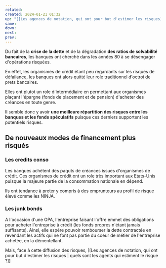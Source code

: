 ```yaml
---
related: 
created: 2024-01-21 01:32
up: "[[Les agences de notation, qui ont pour but d'estimer les risques]]"
same: 
down: 
next: 
prev:
---
```

Du fait de la **crise de la dette** et de la dégradation **des ratios de solvabilité bancaires**, les banques ont cherché dans les années 80 à se désengager d'opérations risquées.

En effet, les organismes de crédit étant peu regardants sur les risques de défailance, les banques ont alors quitté leur role traditionnel d'octroi de prets bancaires.

Elles ont plutot un role d'intermédiaire en permettant aux organismes plaçant l'épargne (fonds de placement et de pension) d'acheter des créances en toute genre.

Il semble donc y avoir **une meilleure répartition des risques entre les banques et les fonds spéculatifs** puisque ces derniers supportent les potentiels risques.


## De nouveaux modes de financement plus risqués

### Les credits conso

Les banques achètent des paquts de créances issues d'organismes de crédit. Ces organismes de crédit ont un role très important aux Etats-Unis puisque la majeure partie de la consommation nationale en dépend.

Ils ont tendance à preter y compris à des emprunteurs au profil de risque élevé comme les NINJA.

### Les junk bonds

A l'occasion d'une OPA, l'entreprise faisant l'offre emmet des obligations pour acheter l'entreprise à crédit (les fonds propres n'étant jamais suffisants). 
Ainsi, elle espère pouvoir rembourser la dette contractée en revendant les actifs qui ne font pas partie du coeur de métier de l'entreprise achetée, en la démentellant.


Mais, face à cette diffusion des risques,  [[Les agences de notation, qui ont pour but d'estimer les risques | quels sont les agents qui estiment le risque ?]]
